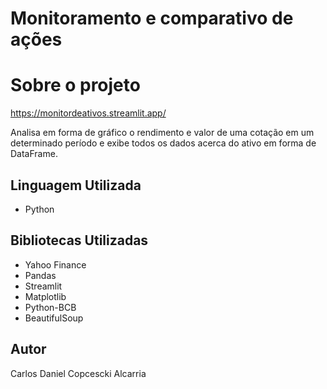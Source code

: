 # Monitoramento e comparativo de ações

# Sobre o projeto

https://monitordeativos.streamlit.app/

Analisa em forma de gráfico o rendimento e valor de uma cotação em um determinado período e exibe todos os dados acerca do ativo em forma de DataFrame.

## Linguagem Utilizada

- Python

## Bibliotecas Utilizadas

- Yahoo Finance
- Pandas
- Streamlit
- Matplotlib
- Python-BCB
- BeautifulSoup

## Autor

Carlos Daniel Copcescki Alcarria
